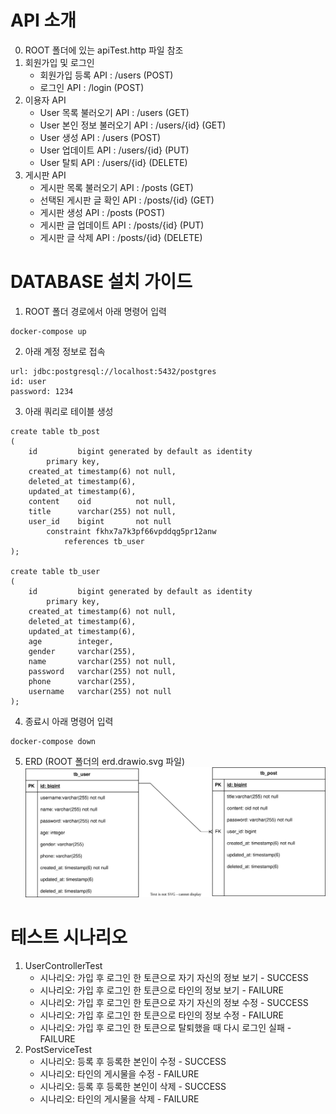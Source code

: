 
# API 소개
0. ROOT 폴더에 있는 apiTest.http 파일 참조
1. 회원가입 및 로그인
    - 회원가입 등록 API : /users (POST)
    - 로그인 API : /login (POST)
2. 이용자 API
    - User 목록 불러오기 API : /users (GET)
    - User 본인 정보 불러오기 API : /users/{id} (GET)
    - User 생성 API : /users (POST)
    - User 업데이트 API : /users/{id} (PUT)
    - User 탈퇴 API : /users/{id} (DELETE)
3. 게시판 API
    - 게시판 목록 불러오기 API : /posts (GET)
    - 선택된 게시판 글 확인 API : /posts/{id} (GET)
    - 게시판 생성 API : /posts (POST)
    - 게시판 글 업데이트 API : /posts/{id} (PUT)
    - 게시판 글 삭제 API : /posts/{id} (DELETE)

# DATABASE 설치 가이드
1. ROOT 폴더 경로에서 아래 명령어 입력
```
docker-compose up
```
2. 아래 계정 정보로 접속
```
url: jdbc:postgresql://localhost:5432/postgres
id: user
password: 1234
```
3. 아래 쿼리로 테이블 생성
```
create table tb_post
(
    id         bigint generated by default as identity
        primary key,
    created_at timestamp(6) not null,
    deleted_at timestamp(6),
    updated_at timestamp(6),
    content    oid          not null,
    title      varchar(255) not null,
    user_id    bigint       not null
        constraint fkhx7a7k3pf66vpddqg5pr12anw
            references tb_user
);

create table tb_user
(
    id         bigint generated by default as identity
        primary key,
    created_at timestamp(6) not null,
    deleted_at timestamp(6),
    updated_at timestamp(6),
    age        integer,
    gender     varchar(255),
    name       varchar(255) not null,
    password   varchar(255) not null,
    phone      varchar(255),
    username   varchar(255) not null
);
```
4. 종료시 아래 명령어 입력
```
docker-compose down
```
5. ERD (ROOT 폴더의 erd.drawio.svg 파일)
![erd.drawio.svg](erd.drawio.svg)

# 테스트 시나리오
1. UserControllerTest
   - 시나리오: 가입 후 로그인 한 토큰으로 자기 자신의 정보 보기 - SUCCESS
   - 시나리오: 가입 후 로그인 한 토큰으로 타인의 정보 보기 - FAILURE
   - 시나리오: 가입 후 로그인 한 토큰으로 자기 자신의 정보 수정 - SUCCESS
   - 시나리오: 가입 후 로그인 한 토큰으로 타인의 정보 수정 - FAILURE
   - 시나리오: 가입 후 로그인 한 토큰으로 탈퇴했을 때 다시 로그인 실패 - FAILURE
2. PostServiceTest
   - 시나리오: 등록 후 등록한 본인이 수정 - SUCCESS
   - 시나리오: 타인의 게시물을 수정 - FAILURE
   - 시나리오: 등록 후 등록한 본인이 삭제 - SUCCESS
   - 시나리오: 타인의 게시물을 삭제 - FAILURE